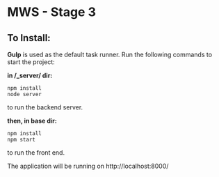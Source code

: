 # MWS - Stage 3

## To Install:

**Gulp** is used as the default task runner. Run the following commands to start the project:

**in /_server/ dir:**
```
npm install
node server
```
to run the backend server.


**then, in base dir:**
```
npm install
npm start
```
to run the front end.

The application will be running on http://localhost:8000/
